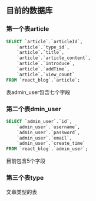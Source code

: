 ## 目前的数据库

### 第一个表article

```sql
SELECT `article`.`articleId`,
    `article`.`type_id`,
    `article`.`title`,
    `article`.`article_content`,
    `article`.`introduce`,
    `article`.`addTime`,
    `article`.`view_count`
FROM `react_blog`.`article`;

```

表admin_user包含七个字段

### 第二个表dmin_user

```sql
SELECT `admin_user`.`id`,
    `admin_user`.`username`,
    `admin_user`.`password`,
    `admin_user`.`email`,
    `admin_user`.`create_time`
FROM `react_blog`.`admin_user`;
```

目前包含5个字段

### 第三个表type

文章类型的表
